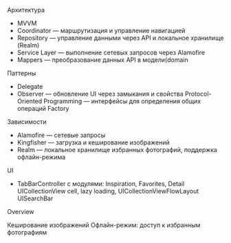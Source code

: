 Архитектура

- MVVM
- Coordinator — маршрутизация и управление навигацией
- Repository — управление данными через API и локальное хранилище (Realm)
- Service Layer — выполнение сетевых запросов через Alamofire
- Mappers — преобразование данных API в модели(domain

Паттерны

- Delegate
- Observer — обновление UI через замыкания и свойства
Protocol-Oriented Programming — интерфейсы для определения общих операций
Factory

Зависимости

- Alamofire — сетевые запросы
- Kingfisher — загрузка и кеширование изображений
- Realm — локальное хранилище избранных фотографий, поддержка офлайн-режима

UI

- TabBarController с модулями: Inspiration, Favorites, Detail
UICollectionView cell, lazy loading, UICollectionViewFlowLayout
UISearchBar

Overview

Кеширование изображений
Офлайн-режим: доступ к избранным фотографиям
